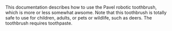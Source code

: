 This documentation describes how to use the Pavel robotic
toothbrush, which is more or less somewhat awsome.
Note that this toothbrush is totally safe to use for children,
adults, or pets or wildlife, such as deers.
The toothbrush requires toothpaste.
